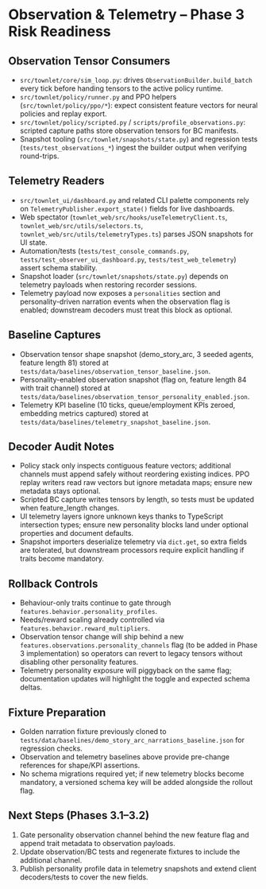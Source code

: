 # Observation & Telemetry – Phase 3 Risk Readiness

## Observation Tensor Consumers
- `src/townlet/core/sim_loop.py`: drives `ObservationBuilder.build_batch` every tick before handing tensors to the active policy runtime.
- `src/townlet/policy/runner.py` and PPO helpers (`src/townlet/policy/ppo/*`): expect consistent feature vectors for neural policies and replay export.
- `src/townlet/policy/scripted.py` / `scripts/profile_observations.py`: scripted capture paths store observation tensors for BC manifests.
- Snapshot tooling (`src/townlet/snapshots/state.py`) and regression tests (`tests/test_observations_*`) ingest the builder output when verifying round-trips.

## Telemetry Readers
- `src/townlet_ui/dashboard.py` and related CLI palette components rely on `TelemetryPublisher.export_state()` fields for live dashboards.
- Web spectator (`townlet_web/src/hooks/useTelemetryClient.ts`, `townlet_web/src/utils/selectors.ts`, `townlet_web/src/utils/telemetryTypes.ts`) parses JSON snapshots for UI state.
- Automation/tests (`tests/test_console_commands.py`, `tests/test_observer_ui_dashboard.py`, `tests/test_web_telemetry`) assert schema stability.
- Snapshot loader (`src/townlet/snapshots/state.py`) depends on telemetry payloads when restoring recorder sessions.
- Telemetry payload now exposes a `personalities` section and personality-driven narration events when the observation flag is enabled; downstream decoders must treat this block as optional.

## Baseline Captures
- Observation tensor shape snapshot (demo_story_arc, 3 seeded agents, feature length 81) stored at `tests/data/baselines/observation_tensor_baseline.json`.
- Personality-enabled observation snapshot (flag on, feature length 84 with trait channel) stored at `tests/data/baselines/observation_tensor_personality_enabled.json`.
- Telemetry KPI baseline (10 ticks, queue/employment KPIs zeroed, embedding metrics captured) stored at `tests/data/baselines/telemetry_snapshot_baseline.json`.

## Decoder Audit Notes
- Policy stack only inspects contiguous feature vectors; additional channels must append safely without reordering existing indices. PPO replay writers read raw vectors but ignore metadata maps; ensure new metadata stays optional.
- Scripted BC capture writes tensors by length, so tests must be updated when feature_length changes.
- UI telemetry layers ignore unknown keys thanks to TypeScript intersection types; ensure new personality blocks land under optional properties and document defaults.
- Snapshot importers deserialize telemetry via `dict.get`, so extra fields are tolerated, but downstream processors require explicit handling if traits become mandatory.

## Rollback Controls
- Behaviour-only traits continue to gate through `features.behavior.personality_profiles`.
- Needs/reward scaling already controlled via `features.behavior.reward_multipliers`.
- Observation tensor change will ship behind a new `features.observations.personality_channels` flag (to be added in Phase 3 implementation) so operators can revert to legacy tensors without disabling other personality features.
- Telemetry personality exposure will piggyback on the same flag; documentation updates will highlight the toggle and expected schema deltas.

## Fixture Preparation
- Golden narration fixture previously cloned to `tests/data/baselines/demo_story_arc_narrations_baseline.json` for regression checks.
- Observation and telemetry baselines above provide pre-change references for shape/KPI assertions.
- No schema migrations required yet; if new telemetry blocks become mandatory, a versioned schema key will be added alongside the rollout flag.

## Next Steps (Phases 3.1–3.2)
1. Gate personality observation channel behind the new feature flag and append trait metadata to observation payloads.
2. Update observation/BC tests and regenerate fixtures to include the additional channel.
3. Publish personality profile data in telemetry snapshots and extend client decoders/tests to cover the new fields.
